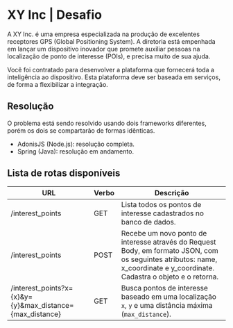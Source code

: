# XY Inc | Desafio #

A XY Inc. é uma empresa especializada na produção de excelentes receptores GPS (Global
Positioning System). A diretoria está empenhada em lançar um dispositivo inovador que
promete auxiliar pessoas na localização de ponto de interesse (POIs), e precisa muito de sua
ajuda.

Você foi contratado para desenvolver a plataforma que fornecerá toda a inteligência ao
dispositivo. Esta plataforma deve ser baseada em serviços, de forma a flexibilizar a integração.

## Resolução ##

O problema está sendo resolvido usando dois frameworks diferentes, porém os dois se compartarão de formas idênticas.

- AdonisJS (Node.js): resolução completa.
- Spring (Java): resolução em andamento.

## Lista de rotas disponíveis ##

URL              | Verbo | Descrição
---------------- | ----- | -------------
/interest_points | GET   | Lista todos os pontos de interesse cadastrados no banco de dados.
/interest_points | POST  | Recebe um novo ponto de interesse através do Request Body, em formato JSON, com os seguintes atributos: name, x_coordinate e y_coordinate. Cadastra o objeto e o retorna.
/interest_points?x={x}&y={y}&max_distance={max_distance} | GET | Busca pontos de interesse baseado em uma localização `x`, `y` e uma distância máxima (`max_distance`).